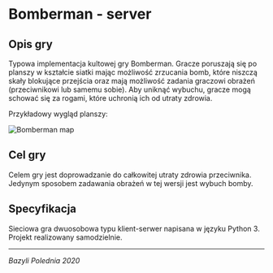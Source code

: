# Bomberman - server



## Opis gry

Typowa implementacja kultowej gry Bomberman. Gracze poruszają się po planszy w kształcie siatki mając możliwość zrzucania bomb, które niszczą skały blokujące przejścia oraz mają możliwość zadania graczowi obrażeń (przeciwnikowi lub samemu sobie). Aby uniknąć wybuchu, gracze mogą schować się za rogami, które uchronią ich od utraty zdrowia. 

Przykładowy wygląd planszy:

![Bomberman map](https://meetplayer.com/upload/photos/2019/02/Ajoc3LbbeLt9vMFmgGKI_03_a0ef968eb2aa3175b79412bf1e40cd45_image.jpg)

## Cel gry

Celem gry jest doprowadzanie do całkowitej utraty zdrowia przeciwnika. Jedynym sposobem zadawania obrażeń w tej wersji jest wybuch bomby.

## Specyfikacja
Sieciowa gra dwuosobowa typu klient-serwer napisana w języku Python 3. Projekt realizowany samodzielnie.

---
*Bazyli Polednia
2020*